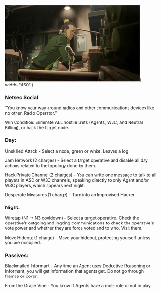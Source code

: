 ![radiooperator.png](Images/radiooperator.png){ width="450" }

### **Netsec Social**

“You know your way around radios and other communications devices like no other, Radio Operator.”

Win Condition: Eliminate ALL hostile units (Agents, W3C, and Neutral Killing), or hack the target node.

### **Day:**

Unskilled Attack - Select a node, green or white. Leaves a log.

Jam Network (2 charges) - Select a target operative and disable all day actions related to the topology done by them.

Hack Private Channel (2 charges) - You can write one message to talk to all players in ASC or W3C channels, speaking directly to only Agent and/or W3C players, which appears next night.

Desperate Measures (1 charge) - Turn into an Improvised Hacker.

### **Night:**

Wiretap (N1 -> N3 cooldown) - Select a target operative. Check the operative’s outgoing and ingoing communications to check the operative's vote power and whether they are force voted and to who. Visit them.

Move Hideout (1 charge) - Move your hideout, protecting yourself unless you are occupied.

### **Passives:**

Blackmailed Informant - Any time an Agent uses Deductive Reasoning or Informant, you will get information that agents get. Do not go through frames or cover.

From the Grape Vine - You know if Agents have a mole role or not in play.